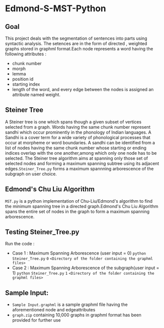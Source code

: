 # Edmond-S-MST-Python

## Goal
This project deals with the segmentation of  sentences into parts using syntactic analysis.
The setences are in the form of directed , weighted graphs stored in graphml format.Each node represents a word having the following  attributes : 
- chunk number 
- morph
- lemma 
- position id 
- starting index
- length of the word,
and every edge between the nodes is assigned an attribute named weight.

## Steiner Tree
A Steiner tree is one which spans though a given subset of vertices selected from a graph. 
Words having the same chunk number represent sandhi which occur prominently in the phonology of Indian languages. 
A Sandhi is a cover term for a wide variety of phonological processes that occur at morpheme or word boundaries.
A sandhi can be identified from a list of nodes having the same chunk number whose starting or ending indices overlap with the one another,among which only one node has to be selected.
The Steiner tree algorithm aims at spanning only those set of selected nodes and forming a maximum spanning subtree using its adjacent edges.`Steiner_Tree.py` forms a maximum spannning arborescence of the subgraph on user choice.

## Edmond's Chu Liu Algorithm
`MST.py` is a python implementation of Chu-Liu/Edmond's algorithm to find the minimum spanning tree in a directed graph.Edmond's Chu Liu Algorithm spans the entire set of nodes in the graph to form a maximum spanning arborescence.

## Testing Steiner_Tree.py
Run the code :
- Case 1 : Maximum Spanning Arborescence (user input = 0)  `python` `Steiner_Tree.py` `0` `<Directory of the folder containing the graphml files>`
- Case 2 : Maximum Spanning Arborescence of the subgraph(user input = 1)  `python` `Steiner_Tree.py` `1` `<Directory of the folder containing the graphml files>`
 
 ## Sample Input:
 - `Sample Input.graphml` is a sample graphml file having the aforementioned node and edgeattributes
 - `graph.zip` containing 10,000 graphs in graphml format has been provided for further use
 
 
 
